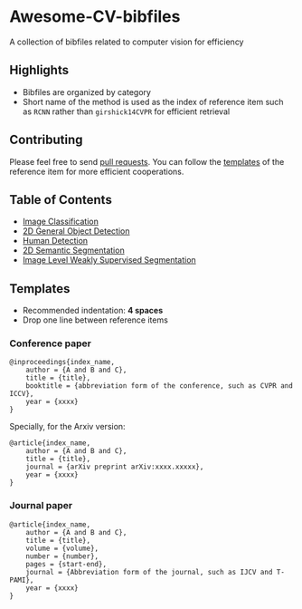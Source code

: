 # Awesome-CV-bibfiles
A collection of bibfiles related to computer vision for efficiency

## Highlights
- Bibfiles are organized by category
- Short name of the method is used as the index of reference item such as `RCNN` rather than `girshick14CVPR` for efficient retrieval

## Contributing
Please feel free to send [pull requests](https://github.com/hkzhang95/Awesome-CV-bibfiles/pulls). You can follow the [templates](#templates) of the reference item for more efficient cooperations.

## Table of Contents
- [Image Classification](bibfiles/image-classification.bib)
- [2D General Object Detection](bibfiles/2d-object-detection.bib)
- [Human Detection](bibfiles/human-detection.bib)
- [2D Semantic Segmentation](bibfiles/2d-semantic-segmentation.bib)
- [Image Level Weakly Supervised Segmentation](bibfiles/image-level-weakly-supervised-segmentation.bib)

## Templates
- Recommended indentation: **4 spaces**
- Drop one line between reference items

### Conference paper
```
@inproceedings{index_name,
    author = {A and B and C},
    title = {title},
    booktitle = {abbreviation form of the conference, such as CVPR and ICCV},
    year = {xxxx}
}
```

Specially, for the Arxiv version:
```
@article{index_name,
    author = {A and B and C},
    title = {title},
    journal = {arXiv preprint arXiv:xxxx.xxxxx},
    year = {xxxx}
}
```

### Journal paper
```
@article{index_name, 
    author = {A and B and C}, 
    title = {title},
    volume = {volume},
    number = {number},
    pages = {start-end},
    journal = {Abbreviation form of the journal, such as IJCV and T-PAMI},
    year = {xxxx}
}
```
